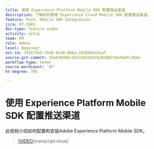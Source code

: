 ```yaml
---
title: 使用 Experience Platform Mobile SDK 配置推送渠道
description: 了解如何使用 Experience Cloud Mobile SDK 配置推送渠道。
feature: Push, Mobile SDK Integration
jira: KT-2683
doc-type: feature video
activity: setup
team: PM
role: Admin
level: Beginner
exl-id: 7d1673ed-19a0-4c68-8bba-281609a16aaf
source-git-commit: 35e036486c5b533b54b3f626d88734e9a9fc3b8a
workflow-type: tm+mt
source-wordcount: '47'
ht-degree: 70%

---
```


# 使用 Experience Platform Mobile SDK 配置推送渠道

此视频介绍如何配置和安装Adobe Experience Platform Mobile SDK。

>[!VIDEO](https://video.tv.adobe.com/v/27699?quality=12&learn=on){transcript=true}
